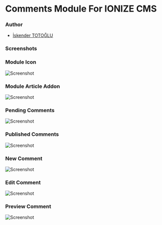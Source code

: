 Comments Module For IONIZE CMS
====================================

### Author

* [İskender TOTOĞLU](http://www.altivebir.com.tr)

### Screenshots

### Module Icon
![Screenshot](http://i43.tinypic.com/2dbwi6e.jpg)

### Module Article Addon
![Screenshot](http://i39.tinypic.com/359y7np.jpg)

### Pending Comments
![Screenshot](http://i41.tinypic.com/doxn9f.jpg)

### Published Comments
![Screenshot](http://i43.tinypic.com/14jah5t.jpg)

### New Comment
![Screenshot](http://i39.tinypic.com/207rkg0.jpg)

### Edit Comment
![Screenshot](http://i40.tinypic.com/2uxti15.jpg)

### Preview Comment
![Screenshot](http://i42.tinypic.com/102mefb.jpg)